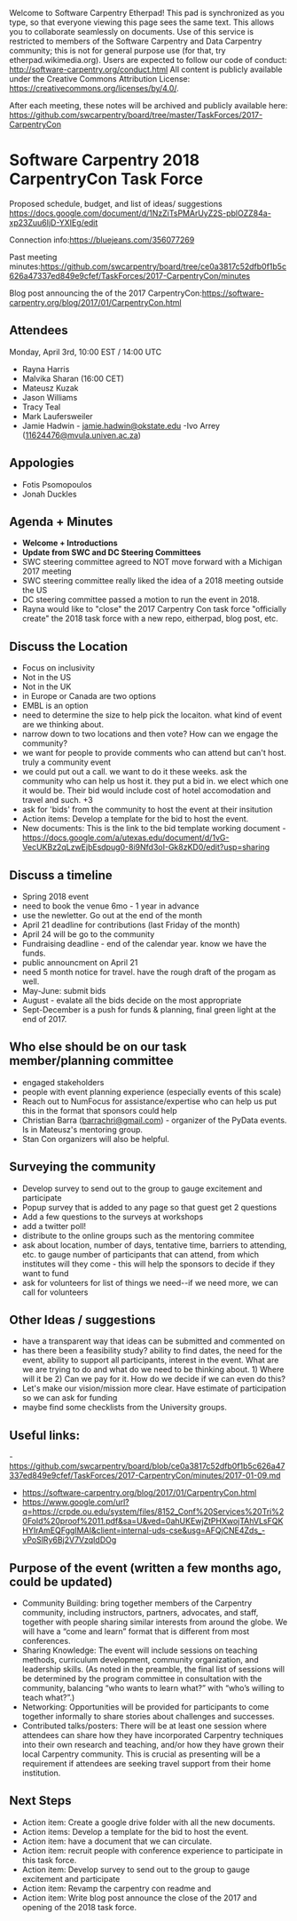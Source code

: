 Welcome to Software Carpentry Etherpad! This pad is synchronized as you type, so that everyone viewing this page sees the same text. This allows you to collaborate seamlessly on documents. Use of this service is restricted to members of the Software Carpentry and Data Carpentry community; this is not for general purpose use (for that, try etherpad.wikimedia.org). Users are expected to follow our code of conduct: http://software-carpentry.org/conduct.html All content is publicly available under the Creative Commons Attribution License: https://creativecommons.org/licenses/by/4.0/. 

After each meeting, these notes will be archived and publicly available here: https://github.com/swcarpentry/board/tree/master/TaskForces/2017-CarpentryCon

# Software Carpentry 2018 CarpentryCon Task Force

Proposed schedule, budget, and list of ideas/ suggestions
https://docs.google.com/document/d/1NzZiTsPMArUyZ2S-pblOZZ84a-xp23Zuu6IjD-YXIEg/edit

Connection info:https://bluejeans.com/356077269

Past meeting minutes:https://github.com/swcarpentry/board/tree/ce0a3817c52dfb0f1b5c626a47337ed849e9cfef/TaskForces/2017-CarpentryCon/minutes 

Blog post announcing the of the 2017 CarpentryCon:https://software-carpentry.org/blog/2017/01/CarpentryCon.html

## Attendees
Monday, April 3rd, 10:00 EST / 14:00 UTC
- Rayna Harris
- Malvika Sharan (16:00 CET)
- Mateusz Kuzak
- Jason Williams
- Tracy Teal
- Mark Laufersweiler 
- Jamie Hadwin - jamie.hadwin@okstate.edu
-Ivo Arrey (11624476@mvula.univen.ac.za)

## Appologies
- Fotis Psomopoulos
- Jonah Duckles

## Agenda + Minutes
- **Welcome + Introductions**
- **Update from SWC and DC Steering Committees**
- SWC steering committee agreed to NOT move forward with a Michigan 2017 meeting  
- SWC steering committee really liked the idea of a 2018 meeting outside the US
- DC steering committee passed a motion to run the event in 2018. 
- Rayna would like to "close" the 2017 Carpentry Con task force "officially create" the 2018 task force with a new repo, eitherpad, blog post, etc.

## **Discuss the Location**
- Focus on inclusivity
- Not in the US
- Not in the UK
- in Europe or Canada are two options
- EMBL is an option
- need to determine the size to help pick the locaiton. what kind of event are we thinking about. 
- narrow down to two locations and then vote? How can we engage the community?
- we want for people to provide comments who can attend but can't host. truly a community event
- we could put out a call. we want to do it these weeks. ask the community who can help us host it. they put a bid in. we elect which one it would be. Their bid would include cost of hotel accomodation and travel and such. +3
- ask for 'bids' from the community to host the event at their insitution
- Action items: Develop a template for the bid to host the event. 
- New documents: This is the link to the bid template working document - https://docs.google.com/a/utexas.edu/document/d/1vG-VecUKBz2qLzwEjbEsdpug0-8i9Nfd3oI-Gk8zKD0/edit?usp=sharing

## **Discuss a timeline**
- Spring 2018 event
- need to book the venue 6mo - 1 year in advance 
- use the newletter. Go out at the end of the month
- April 21 deadline for contributions (last Friday of the month)
- April 24 will be go to the community
- Fundraising deadline - end of the calendar year. know we have the funds. 
- public announcment on April 21
- need 5 month notice for travel. have the rough draft of the progam as well. 
- May-June: submit bids
- August - evalate all the bids decide on the most appropriate
- Sept-December is a push for funds & planning, final green light at the end of 2017.  

## **Who else should be on our task member/planning committee**
- engaged stakeholders 
- people with event planning experience (especially events of this scale)
- Reach out to NumFocus for assistance/expertise who can help us put this in the format that sponsors could help
- Christian Barra (barrachri@gmail.com) - organizer of the PyData events. Is in Mateusz's mentoring group. 
- Stan Con organizers will also be helpful. 

## **Surveying the community**
- Develop survey to send out to the group to gauge excitement and participate
- Popup survey that is added to any page so that guest get 2 questions
- Add a few questions to the surveys at workshops
- add a twitter poll!
- distribute to the online groups such as the mentoring commitee
- ask about location, number of days, tentative time, barriers to attending, etc.  to gauge number of participants that can attend, from which institutes will they come - this will help the sponsors to decide if they want to fund
- ask for volunteers for list of things we need--if we need more, we can call for volunteers


## **Other Ideas / suggestions**
- have a transparent way that ideas can be submitted and commented on
- has there been a feasibility study? ability to find dates, the need for the event, ability to support all participants, interest in the event. What are we are trying to do and what do we need to be thinking about. 1) Where will it be 2) Can we pay for it. How do we decide if we can even do this?
- Let's make our vision/mission more clear. Have estimate of participation so we can ask for funding
- maybe find some checklists from the University groups. 


## **Useful links:**
-https://github.com/swcarpentry/board/blob/ce0a3817c52dfb0f1b5c626a47337ed849e9cfef/TaskForces/2017-CarpentryCon/minutes/2017-01-09.md
- https://software-carpentry.org/blog/2017/01/CarpentryCon.html
- https://www.google.com/url?q=https://crpde.ou.edu/system/files/8152_Conf%20Services%20Tri%20Fold%20proof%2011.pdf&sa=U&ved=0ahUKEwjZtPHXwojTAhVLsFQKHYIrAmEQFggIMAI&client=internal-uds-cse&usg=AFQjCNE4Zds_-vPoSlRy6Bj2V7VzqIdDOg

## **Purpose of the event (written a few months ago, could be updated)**
- Community Building: bring together members of the Carpentry community, including instructors, partners, advocates, and staff, together with people sharing similar interests from around the globe. We will have a “come and learn” format that is different from most conferences.
- Sharing Knowledge: The event will include sessions on teaching methods, curriculum development, community organization, and leadership skills. (As noted in the preamble, the final list of sessions will be determined by the program committee in consultation with the community, balancing “who wants to learn what?” with “who’s willing to teach what?”.)
- Networking: Opportunities will be provided for participants to come together informally to share stories about challenges and successes.
- Contributed talks/posters: There will be at least one session where attendees can share how they have incorporated Carpentry techniques into their own research and teaching, and/or how they have grown their local Carpentry community. This is crucial as presenting will be a requirement if attendees are seeking travel support from their home institution.

## Next Steps
- Action item: Create a google drive folder with all the new documents. 
- Action items: Develop a template for the bid to host the event. 
- Action item: have a document that we can circulate. 
- Action item: recruit people with conference experience to participate in this task force. 
- Action item: Develop survey to send out to the group to gauge excitement and participate 
- Action item: Revamp the carpentry con readme and 
- Action item: Write blog post announce the close of the 2017 and opening of the 2018 task force.


